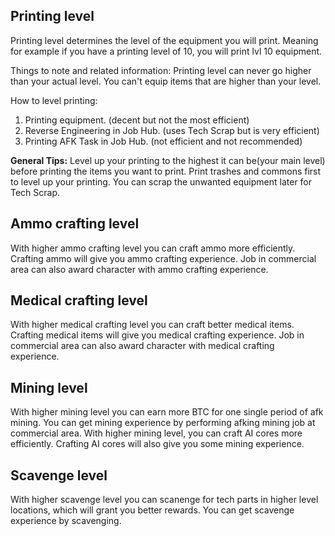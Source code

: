 ## **Printing level**

Printing level determines the level of the equipment you will print. Meaning for example if you have a printing level of 10, you will print lvl 10 equipment. 

Things to note and related information:
Printing level can never go higher than your actual level. 
You can't equip items that are higher than your level.

How to level printing:
1. Printing equipment. (decent but not the most efficient) 
2. Reverse Engineering in Job Hub. (uses Tech Scrap but is very efficient)
3. Printing AFK Task in Job Hub. (not efficient and not recommended)

**General Tips:**
Level up your printing to the highest it can be(your main level) before printing the items you want to print.
Print trashes and commons first to level up your printing. You can scrap the unwanted equipment later for Tech Scrap.

## **Ammo crafting level**

With higher ammo crafting level you can craft ammo more efficiently.
Crafting ammo will give you ammo crafting experience.
Job in commercial area can also award character with ammo crafting experience.

## **Medical crafting level**

With higher medical crafting level you can craft better medical items.
Crafting medical items will give you medical crafting experience.
Job in commercial area can also award character with medical crafting experience.

## **Mining level**

With higher mining level you can earn more BTC for one single period of afk mining.
You can get mining experience by performing afking mining job at commercial area.
With higher mining level, you can craft AI cores more efficiently. Crafting AI cores will also give you some mining experience.

## **Scavenge level**

With higher scavenge level you can scanenge for tech parts in higher level locations, which will grant you better rewards.
You can get scavenge experience by scavenging.

